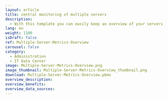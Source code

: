 ```yaml
---
layout: article
title: central monitoring of multiple servers
description: 
  - With this template you can easily keep an overview of your servers. It displays information from up to three servers with the most important key figures such as CPU, disk space, RAM and network utilization. In addition, the dashboard also includes the runtime, the last reboot and the last backup. The data can be read from server logs or directly via an existing API.
lang: en
weight: 1100
isDraft: false
ref: Multiple-Server-Metrics-Overview
carousel: false
category:
  - Administration
  - IT Data Center
image: Multiple-Server-Metrics-Overview.png
image_thumbnail: Multiple-Server-Metrics-Overview_thumbnail.png
download: Multiple-Server-Metrics-Overview.pbmx
overview_description:
overview_benefits:
overview_data_sources:
---
```

